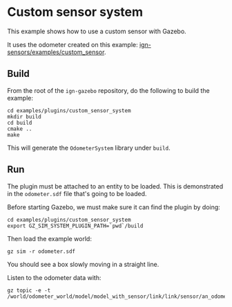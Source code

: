 # Custom sensor system

This example shows how to use a custom sensor with Gazebo.

It uses the odometer created on this example:
[ign-sensors/examples/custom_sensor](https://github.com/gazebosim/gz-sensors/tree/main/examples/custom_sensor).

## Build

From the root of the `ign-gazebo` repository, do the following to build the example:

~~~
cd examples/plugins/custom_sensor_system
mkdir build
cd build
cmake ..
make
~~~

This will generate the `OdometerSystem` library under `build`.

## Run

The plugin must be attached to an entity to be loaded. This is demonstrated in
the `odometer.sdf` file that's going to be loaded.

Before starting Gazebo, we must make sure it can find the plugin by doing:

~~~
cd examples/plugins/custom_sensor_system
export GZ_SIM_SYSTEM_PLUGIN_PATH=`pwd`/build
~~~

Then load the example world:

    gz sim -r odometer.sdf

You should see a box slowly moving in a straight line.

Listen to the odometer data with:

```
gz topic -e -t /world/odometer_world/model/model_with_sensor/link/link/sensor/an_odometer/odometer
```

